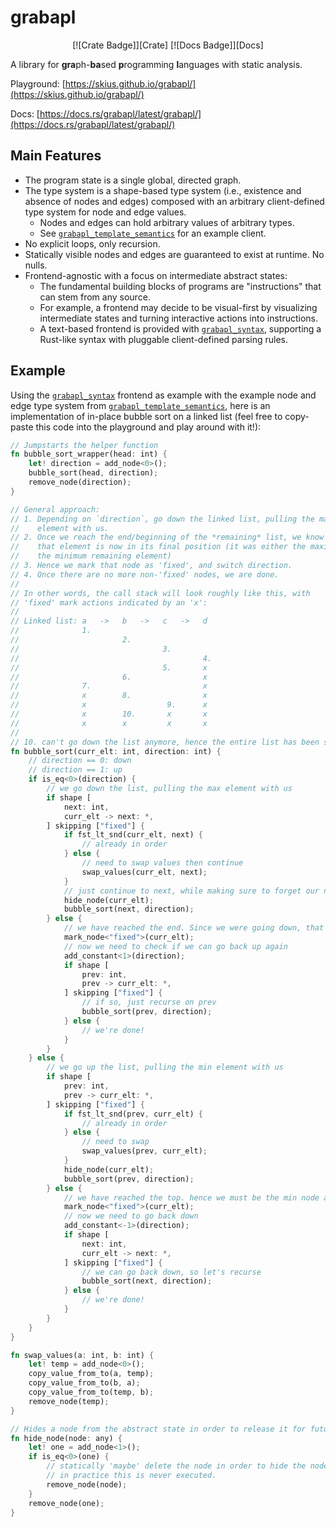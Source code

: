 # grabapl

<div align="center">
[![Crate Badge]][Crate] [![Docs Badge]][Docs]
</div>

A library for **gra**ph-**ba**sed **p**rogramming **l**anguages with static analysis.

Playground: [https://skius.github.io/grabapl/](https://skius.github.io/grabapl/)

Docs: [https://docs.rs/grabapl/latest/grabapl/](https://docs.rs/grabapl/latest/grabapl/)

## Main Features
* The program state is a single global, directed graph.
* The type system is a shape-based type system (i.e., existence and absence of nodes and edges) composed
  with an arbitrary client-defined type system for node and edge values.
    * Nodes and edges can hold arbitrary values of arbitrary types.
    * See [`grabapl_template_semantics`] for an example client.
* No explicit loops, only recursion.
* Statically visible nodes and edges are guaranteed to exist at runtime. No nulls.
* Frontend-agnostic with a focus on intermediate abstract states:
    * The fundamental building blocks of programs are "instructions" that can stem from any source.
    * For example, a frontend may decide to be visual-first by visualizing intermediate states and
      turning interactive actions into instructions.
    * A text-based frontend is provided with [`grabapl_syntax`],
      supporting a Rust-like syntax with pluggable client-defined parsing rules.

## Example
Using the [`grabapl_syntax`] frontend as example with the example node and edge type system from
[`grabapl_template_semantics`], here is an implementation of in-place bubble sort on a linked list
(feel free to copy-paste this code into the playground and play around with it!):

```rust ,ignore
// Jumpstarts the helper function
fn bubble_sort_wrapper(head: int) {
    let! direction = add_node<0>();
    bubble_sort(head, direction);
    remove_node(direction);
}

// General approach:
// 1. Depending on `direction`, go down the linked list, pulling the maximum/minimum 
//    element with us.
// 2. Once we reach the end/beginning of the *remaining* list, we know that
//    that element is now in its final position (it was either the maximum or 
//    the minimum remaining element)
// 3. Hence we mark that node as 'fixed', and switch direction.
// 4. Once there are no more non-'fixed' nodes, we are done.
//
// In other words, the call stack will look roughly like this, with 
// 'fixed' mark actions indicated by an 'x':
//
// Linked list: a   ->   b   ->   c   ->   d
//              1.
//                       2.
//                                3.
//                                         4.
//                                5.       x
//                       6.                x
//              7.                         x
//              x        8.                x
//              x                  9.      x
//              x        10.       x       x
//              x        x         x       x
//
// 10. can't go down the list anymore, hence the entire list has been sorted.
fn bubble_sort(curr_elt: int, direction: int) {
    // direction == 0: down
    // direction == 1: up
    if is_eq<0>(direction) {
        // we go down the list, pulling the max element with us
        if shape [
            next: int,
            curr_elt -> next: *,
        ] skipping ["fixed"] {
            if fst_lt_snd(curr_elt, next) {
                // already in order
            } else {
                // need to swap values then continue
                swap_values(curr_elt, next);
            }
            // just continue to next, while making sure to forget our node
            hide_node(curr_elt);
            bubble_sort(next, direction);
        } else {
            // we have reached the end. Since we were going down, that means `curr_elt` is now in the right position.
            mark_node<"fixed">(curr_elt);
            // now we need to check if we can go back up again
            add_constant<1>(direction);
            if shape [
                prev: int,
                prev -> curr_elt: *,
            ] skipping ["fixed"] {
                // if so, just recurse on prev
                bubble_sort(prev, direction);
            } else {
                // we're done!
            }
        }
    } else {
        // we go up the list, pulling the min element with us
        if shape [
            prev: int,
            prev -> curr_elt: *,
        ] skipping ["fixed"] {
            if fst_lt_snd(prev, curr_elt) {
                // already in order
            } else {
                // need to swap
                swap_values(prev, curr_elt);
            }
            hide_node(curr_elt);
            bubble_sort(prev, direction);
        } else {
            // we have reached the top. hence we must be the min node and can fix ourselves.
            mark_node<"fixed">(curr_elt);
            // now we need to go back down
            add_constant<-1>(direction);
            if shape [
                next: int,
                curr_elt -> next: *,
            ] skipping ["fixed"] {
                // we can go back down, so let's recurse
                bubble_sort(next, direction);
            } else {
                // we're done!
            }
        }
    }
}

fn swap_values(a: int, b: int) {
    let! temp = add_node<0>();
    copy_value_from_to(a, temp);
    copy_value_from_to(b, a);
    copy_value_from_to(temp, b);
    remove_node(temp);
}

// Hides a node from the abstract state in order to release it for future dynamic shape-query matching.
fn hide_node(node: any) {
    let! one = add_node<1>();
    if is_eq<0>(one) {
        // statically 'maybe' delete the node in order to hide the node.
        // in practice this is never executed.
        remove_node(node);
    }
    remove_node(one);
}
```

[`grabapl_template_semantics`]: https://crates.io/crates/grabapl_template_semantics
[`grabapl_syntax`]: https://crates.io/crates/grabapl_syntax
[Docs]: https://docs.rs/grabapl/latest/grabapl/
[Crate]: https://crates.io/crates/grabapl
[Crate Badge]: https://img.shields.io/crates/v/grabapl?logo=rust&style=flat-square&color=E05D44
[Docs Badge]: https://img.shields.io/badge/docs-grabapl-1370D3?style=flat-square&logo=rust